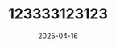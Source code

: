 ---
layout: restaurant
title: "123333123123"
date: 2025-04-16
state: ready
note: 5.0
style: "Américain"
diet: "none"
description: "123"
price: "$ (0-20$)"
address: "Ramallah, 123, Palestinian Territory"
image: "/images/175710972_10225225681133976_4690174594731684671_n.jpg"
images:
  - image: "/images/175710972_10225225681133976_4690174594731684671_n.jpg"
  - image: "/images/175467296_10225693735719054_2958811830266283569_n.jpg"
  - image: "/images/175710972_10225225681133976_4690174594731684671_n.jpg"
  - image: "/images/211280612_10226283172014593_7261089239707842243_n.jpg"
ratings:
  food:
    score: 5
    criteria: "Goût, fraîcheur, cuisson, présentation, créativité"
    comment: "123"
  service:
    score: 5
    criteria: "Rapidité, amabilité, professionnalisme, attention aux détails"
    comment: "123"
  ambiance:
    score: 5
    criteria: "Décor, musique, éclairage, confort, propreté, atmosphère générale"
    comment: "123"
  value:
    score: 5
    comment: "123"
  originality:
    score: 5
    comment: "123"
  overallExperience:
    score: 5
    criteria: "Expérience globale"
    comment: "123"
  overall:
    score: 5.0
    criteria: "Facteur \"wow\""
    comment: "Une expérience culinaire à découvrir."
---